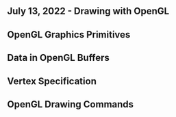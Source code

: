 ## July 13, 2022 - Drawing with OpenGL

## OpenGL Graphics Primitives

## Data in OpenGL Buffers

## Vertex Specification

## OpenGL Drawing Commands
